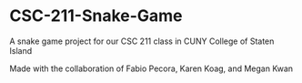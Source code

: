 # CSC-211-Snake-Game
A snake game project for our CSC 211 class in CUNY College of Staten Island

Made with the collaboration of Fabio Pecora, Karen Koag, and Megan Kwan
